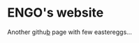 # ENGO's website

Another githu[b](https://www.youtube.com/watch?v=dQw4w9WgXcQ) page with few eastereggs...